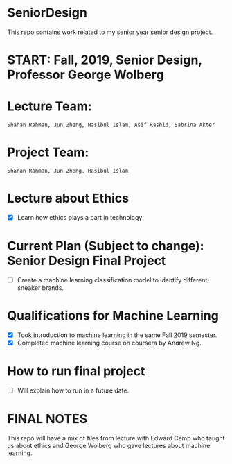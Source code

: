 # SeniorDesign
This repo contains work related to my senior year senior design project.

# START: Fall, 2019, Senior Design, Professor George Wolberg  
# Lecture Team:
    Shahan Rahman, Jun Zheng, Hasibul Islam, Asif Rashid, Sabrina Akter
# Project Team:
    Shahan Rahman, Jun Zheng, Hasibul Islam

# Lecture about Ethics 
- [X] Learn how ethics plays a part in technology:
  
# Current Plan (Subject to change): Senior Design Final Project
- [ ] Create a machine learning classification model to identify different sneaker brands.

  
# Qualifications for Machine Learning 
- [X] Took introduction to machine learning in the same Fall 2019 semester.
- [X] Completed machine learning course on coursera by Andrew Ng.

# How to run final project
- [ ] Will explain how to run in a future date.

# FINAL NOTES
This repo will have a mix of files from lecture with Edward Camp who taught us about ethics and George Wolberg who gave lectures about machine learning.  
